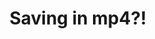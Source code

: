 ---
title: 'Saving in mp4?!'
redirect_to:
  - 'https://discuss.pencil2d.org/t/saving-in-mp4/1285'
---